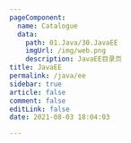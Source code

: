 ```yaml
---
pageComponent: 
  name: Catalogue
  data: 
    path: 01.Java/30.JavaEE
    imgUrl: /img/web.png
    description: JavaEE目录页
title: JavaEE
permalink: /java/ee
sidebar: true
article: false
comment: false
editLink: false
date: 2021-08-03 18:04:03

---
```



